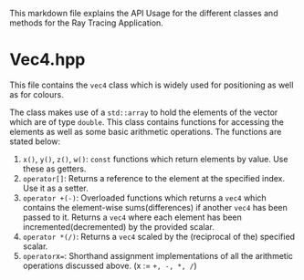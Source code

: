 This markdown file explains the API Usage for the different classes and methods for the Ray Tracing Application.

# Vec4.hpp

This file contains the `vec4` class which is widely used for positioning as well as for colours.

The class makes use of a `std::array` to hold the elements of the vector which are of type `double`. This class contains functions for accessing the elements as well as some basic arithmetic operations. The functions are stated below:

1. `x()`, `y()`, `z()`, `w()`: `const` functions which return elements by value. Use these as getters.
2. `operator[]`: Returns a reference to the element at the specified index. Use it as a setter.
3. `operator +(-)`: Overloaded functions which returns a `vec4` which contains the element-wise sums(differences) if another `vec4` has been passed to it. Returns a `vec4` where each element has been incremented(decremented) by the provided scalar.
4. `operator *(/)`: Returns a `vec4` scaled by the (reciprocal of the) specified scalar.
5. `operator`x`=`: Shorthand assignment implementations of all the arithmetic operations discussed above. (x := `+, -, *, /`)